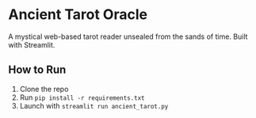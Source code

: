 # Ancient Tarot Oracle

A mystical web-based tarot reader unsealed from the sands of time. Built with Streamlit.

## How to Run
1. Clone the repo
2. Run `pip install -r requirements.txt`
3. Launch with `streamlit run ancient_tarot.py`